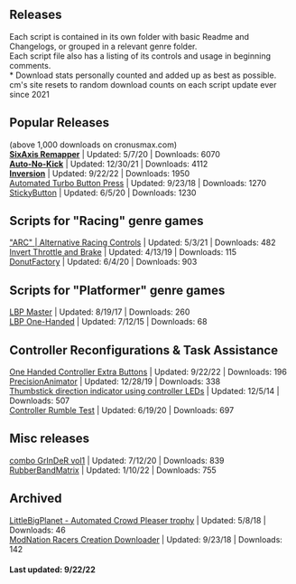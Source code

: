 ## Releases  
  
Each script is contained in its own folder with basic Readme and Changelogs, or grouped in a relevant genre folder.   
Each script file also has a listing of its controls and usage in beginning comments.  
\* Download stats personally counted and added up as best as possible. cm's site resets to random download counts on each script update ever since 2021  
  
## Popular Releases  
(above 1,000 downloads on cronusmax.com)  
**[SixAxis Remapper](Sixaxis%20Remapper/Sixaxis%20Remapper.gpc)** | Updated: 5/7/20 | Downloads: 6070   
**[Auto-No-Kick](Auto-No-Kick/Auto-No-Kick.gpc)** | Updated: 12/30/21 | Downloads: 4112  
**[Inversion](Inversion/Inversion.gpc)** | Updated: 9/22/22 | Downloads: 1950   
[Automated Turbo Button Press](Automated%20Turbo%20Button%20Press/Automated%20Turbo%%20Press.gpc) | Updated: 9/23/18 | Downloads: 1270  
[StickyButton](StickyButton/StickyButton.gpc) | Updated: 6/5/20 | Downloads: 1230   
  
## Scripts for "Racing" genre games  
["ARC" | Alternative Racing Controls](Racing/ARC%20Alternative%20Racing%20Controls.gpc) | Updated: 5/3/21 | Downloads: 482  
[Invert Throttle and Brake](Racing/Invert%20Throttle%20and%20Brake.gpc) | Updated: 4/13/19 | Downloads: 115  
[DonutFactory](Racing/DonutFactory.gpc) | Updated: 6/4/20 | Downloads: 903  
  
## Scripts for "Platformer" genre games  
[LBP Master](LBP/LBP%20Master.gpc) | Updated: 8/19/17 | Downloads: 260  
[LBP One-Handed](LBP/LBP%20One-Handed.gpc) | Updated: 7/12/15 | Downloads: 68  
  
## Controller Reconfigurations & Task Assistance  
[One Handed Controller Extra Buttons](One%20Handed%20Controller%20Extra%20Buttons/One%20Handed%20Controller%20Extra%20Buttons.gpc) | Updated: 9/22/22 | Downloads: 196  
[PrecisionAnimator](PrecisionAnimator/PrecisionAnimator.gpc) | Updated: 12/28/19 | Downloads: 338  
[Thumbstick direction indicator using controller LEDs](misc/DirectionIndicator.gpc) | Updated: 12/5/14 | Downloads: 507  
[Controller Rumble Test](misc/Controller%20Rumble%20Test.gpc) | Updated: 6/19/20 | Downloads: 697  
  
## Misc releases  
[combo GrInDeR vol1](misc/combo%20GrInDeR%20vol1.gpc) | Updated: 7/12/20 | Downloads: 839  
[RubberBandMatrix](misc/RubberBandMatrix.gpc) | Updated: 1/10/22 | Downloads: 755  
  
  
## Archived  
[LittleBigPlanet - Automated Crowd Pleaser trophy](Archived/LittleBigPlanet%20-%20Automated%20Crowd%20Pleaser%20trophy.gpc) | Updated: 5/8/18 | Downloads: 46  
[ModNation Racers Creation Downloader](Archived/ModNation%20Racers%20Creation%20Downloader.gpc) | Updated: 9/23/18 | Downloads: 142  
  
#### Last updated: 9/22/22